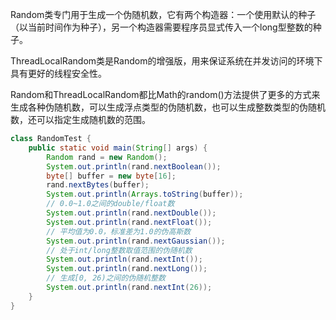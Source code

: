Random类专门用于生成一个伪随机数，它有两个构造器：一个使用默认的种子（以当前时间作为种子），另一个构造器需要程序员显式传入一个long型整数的种子。

ThreadLocalRandom类是Random的增强版，用来保证系统在并发访问的环境下具有更好的线程安全性。

Random和ThreadLocalRandom都比Math的random()方法提供了更多的方式来生成各种伪随机数，可以生成浮点类型的伪随机数，也可以生成整数类型的伪随机数，还可以指定生成随机数的范围。

```java
class RandomTest {
    public static void main(String[] args) {
        Random rand = new Random();
        System.out.println(rand.nextBoolean());
        byte[] buffer = new byte[16];
        rand.nextBytes(buffer);
        System.out.println(Arrays.toString(buffer));
        // 0.0~1.0之间的double/float数
        System.out.println(rand.nextDouble());
        System.out.println(rand.nextFloat());
        // 平均值为0.0，标准差为1.0的伪高斯数
        System.out.println(rand.nextGaussian());
        // 处于int/long整数取值范围的伪随机数
        System.out.println(rand.nextInt());
        System.out.println(rand.nextLong());
        // 生成[0, 26)之间的伪随机整数
        System.out.println(rand.nextInt(26));
    }
}
```

